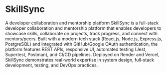# SkillSync
A developer collaboration and mentorship platform
SkillSync is a full-stack developer collaboration and mentorship platform that enables developers to showcase skills, collaborate on projects, track progress, and connect with mentors/peers.
Built with a modern tech stack (React.js, Node.js, Express.js, PostgreSQL) and integrated with GitHub/Google OAuth authentication, the platform features REST APIs, responsive UI, automated testing (Jest, Supertest, Postman), and CI/CD pipelines.
Deployed on Render and Vercel, SkillSync demonstrates real-world expertise in system design, full-stack development, testing, and DevOps practices.
